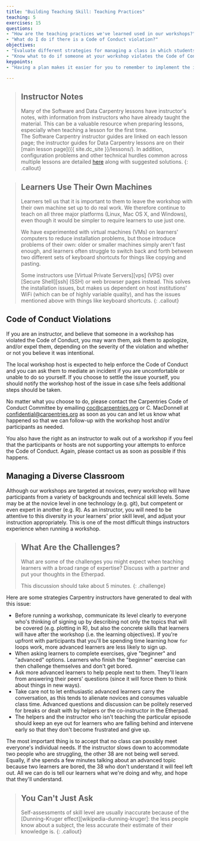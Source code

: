 ```yaml
---
title: "Building Teaching Skill: Teaching Practices"
teaching: 5
exercises: 15
questions:
- "How are the teaching practices we've learned used in our workshops?"
- "What do I do if there is a Code of Conduct violation?"
objectives:
- "Evaluate different strategies for managing a class in which students have diverse backgrounds and skill levels."
- "Know what to do if someone at your workshop violates the Code of Conduct."
keypoints:
- "Having a plan makes it easier for you to remember to implement the important teaching practices you've learned."

---
```


> ## Instructor Notes
> Many of the Software and Data Carpentry lessons have 
> instructor's notes, with information 
> from instructors who have already taught the material.  This can be a valuable 
> resource when preparing lessons, especially when teaching a lesson for the first time.  
> The Software Carpentry instructor guides are linked on each lesson page; the 
> instructor guides for Data Carpentry lessons are on 
> their [main lesson page]({{ site.dc_site }}/lessons/).  In addition, configuration problems and other
> technical hurdles common across multiple lessons are detailed [here](https://github.com/carpentries/workshop-template/wiki/Configuration-Problems-and-Solutions) along with suggested solutions.
{: .callout}

> ## Learners Use Their Own Machines
> Learners tell us that it is important to them to leave the workshop
> with their own machine set up to do real work.  We therefore continue
> to teach on all three major platforms (Linux, Mac OS X, and Windows),
> even though it would be simpler to require learners to use just one.
> 
> We have experimented with virtual machines (VMs) on learners'
> computers to reduce installation problems, but those introduce
> problems of their own: older or smaller machines simply aren't fast
> enough, and learners often struggle to switch back and forth between
> two different sets of keyboard shortcuts for things like copying and
> pasting.
>
> Some instructors use [Virtual Private Servers][vps] (VPS) over [Secure Shell][ssh] 
> (SSH) or web browser pages instead. This solves the installation 
> issues, but makes us dependent on host institutions' WiFi (which can be 
> of highly variable quality), and has the issues mentioned above with things 
> like keyboard shortcuts.
{: .callout}

## Code of Conduct Violations

If you are an instructor, and believe that someone in a workshop has
violated the Code of Conduct, you may warn them, ask them to
apologize, and/or expel them, depending on the severity of the
violation and whether or not you believe it was intentional.

The local workshop host is expected to help enforce the Code of Conduct and 
you can ask them to mediate an incident if you are uncomfortable or unable to do so yourself. 
If you choose to settle the issue yourself, you should notify the workshop host 
of the issue in case s/he feels additional steps should be taken.

No matter what you choose to do, please contact the Carpentries Code of Conduct Committee by emailing [coc@carpentries.org](mailto:coc@carpentries.org) 
or C. MacDonnell at [confidential@carpentries.org](mailto:confidential@carpentries.org) 
as soon as you can and let us know what happened so that we can follow-up
with the workshop host and/or participants as needed.

You also have the right as an instructor to walk out of a workshop
if you feel that the participants or hosts are not supporting your
attempts to enforce the Code of Conduct. Again, please contact us
as soon as possible if this happens.


## Managing a Diverse Classroom

Although our workshops are targeted at novices, every workshop
will have participants from a variety of backgrounds and technical 
skill levels. Some may be at the novice level in one technology (e.g. git),
but competent or even expert in another (e.g. R). As an instructor,
you will need to be attentive to this diversity in your learners' prior skill level,
and adjust your instruction appropriately. This is one of the most difficult things
instructors experience when running a workshop. 

> ## What Are the Challenges?
> What are some of the challenges you might expect when teaching learners with a broad range of expertise? Discuss with 
> a partner and put your thoughts in the Etherpad.
> 
> This discussion should take about 5 minutes.
{: .challenge}

Here are some strategies Carpentry 
instructors have generated to deal with this issue:

*   Before running a workshop,
    communicate its level clearly to everyone who's thinking of signing up
    by describing not only the topics that will be covered (e.g. plotting in R), but
    also the concrete skills that learners will have after the workshop (i.e. the learning objectives).
    If you're upfront with participants that you'll be spending time learning how `for` loops work, more 
    advanced learners are less likely to sign up.
*   When asking learners to complete exercises, give "beginner" and "advanced" options.
    Learners who finish the "beginner" exercise can then challenge themselves and don't get bored.
*   Ask more advanced learners to help people next to them.
    They'll learn from answering their peers' questions
    (since it will force them to think about things in new ways).
*   Take care not to let enthusiastic advanced learners carry the conversation, as this tends to alienate novices 
    and consumes valuable class time. Advanced questions and discussion can be politely reserved for breaks or dealt
    with by helpers or the co-instructor in the Etherpad.
*   The helpers and the instructor who isn't teaching the particular episode
    should keep an eye out for learners who are falling behind
    and intervene early
    so that they don't become frustrated and give up.

The most important thing is to accept that
no class can possibly meet everyone's individual needs.
If the instructor slows down to accommodate two people who are struggling,
the other 38 are not being well served.
Equally,
if she spends a few minutes talking about an advanced topic because two learners are bored,
the 38 who don't understand it will feel left out.
All we can do is tell our learners what we're doing and why,
and hope that they'll understand.

> ## You Can't Just Ask
>
> Self-assessments of skill level are usually inaccurate
> because of the [Dunning-Kruger effect][wikipedia-dunning-kruger]:
> the less people know about a subject,
> the less accurate their estimate of their knowledge is.
{: .callout}
